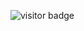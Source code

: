 ![visitor badge](https://visitor-badge.glitch.me/badge?page_id=kentangtelo.visitor-badge&left_color=red&right_color=green&left_text=Visitors)
